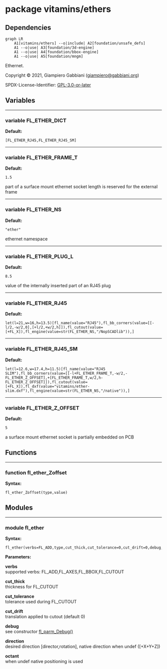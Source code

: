 # package vitamins/ethers

## Dependencies

```mermaid
graph LR
    A1[vitamins/ethers] --o|include| A2[foundation/unsafe_defs]
    A1 --o|use| A3[foundation/3d-engine]
    A1 --o|use| A4[foundation/bbox-engine]
    A1 --o|use| A5[foundation/mngm]
```

Ethernet.

Copyright © 2021, Giampiero Gabbiani (giampiero@gabbiani.org)

SPDX-License-Identifier: [GPL-3.0-or-later](https://spdx.org/licenses/GPL-3.0-or-later.html)


## Variables

---

### variable FL_ETHER_DICT

__Default:__

    [FL_ETHER_RJ45,FL_ETHER_RJ45_SM]

---

### variable FL_ETHER_FRAME_T

__Default:__

    1.5

part of a surface mount ethernet socket length is reserved for the external frame

---

### variable FL_ETHER_NS

__Default:__

    "ether"

ethernet namespace

---

### variable FL_ETHER_PLUG_L

__Default:__

    8.5

value of the internally inserted part of an RJ45 plug

---

### variable FL_ETHER_RJ45

__Default:__

    let(l=21,w=16,h=13.5)[fl_name(value="RJ45"),fl_bb_corners(value=[[-l/2,-w/2,0],[+l/2,+w/2,h]]),fl_cutout(value=[+FL_X]),fl_engine(value=str(FL_ETHER_NS,"/NopSCADlib")),]

---

### variable FL_ETHER_RJ45_SM

__Default:__

    let(l=12.6,w=17.4,h=11.5)[fl_name(value="RJ45 SLIM"),fl_bb_corners(value=[[-l+FL_ETHER_FRAME_T,-w/2,-FL_ETHER_Z_OFFSET],+[FL_ETHER_FRAME_T,w/2,h-FL_ETHER_Z_OFFSET]]),fl_cutout(value=[+FL_X]),fl_dxf(value="vitamins/ether-slim.dxf"),fl_engine(value=str(FL_ETHER_NS,"/native")),]

---

### variable FL_ETHER_Z_OFFSET

__Default:__

    5

a surface mount ethernet socket is partially embedded on PCB

## Functions

---

### function fl_ether_Zoffset

__Syntax:__

```text
fl_ether_Zoffset(type,value)
```

## Modules

---

### module fl_ether

__Syntax:__

    fl_ether(verbs=FL_ADD,type,cut_thick,cut_tolerance=0,cut_drift=0,debug,direction,octant,debug)

__Parameters:__

__verbs__  
supported verbs: FL_ADD,FL_AXES,FL_BBOX,FL_CUTOUT

__cut_thick__  
thickness for FL_CUTOUT

__cut_tolerance__  
tolerance used during FL_CUTOUT

__cut_drift__  
translation applied to cutout (default 0)

__debug__  
see constructor [fl_parm_Debug()](../foundation/base_parameters.md#function-fl_parm_debug)

__direction__  
desired direction [director,rotation], native direction when undef ([+X+Y+Z])

__octant__  
when undef native positioning is used


